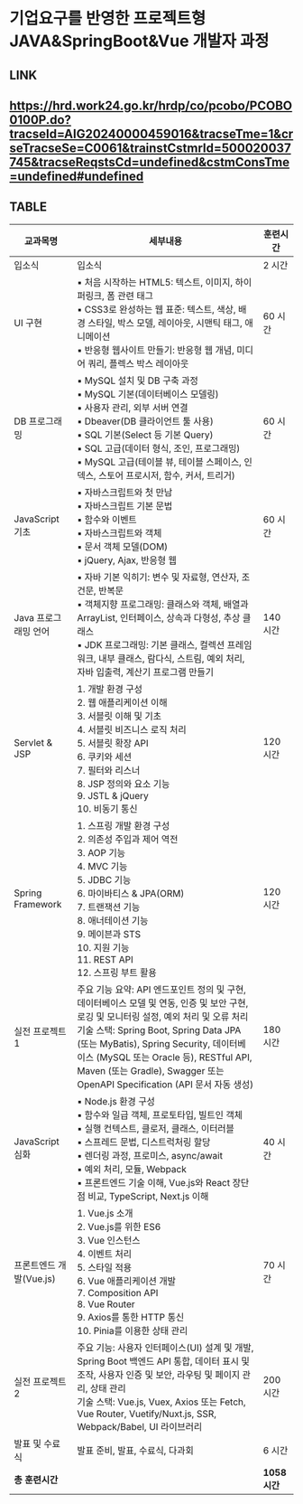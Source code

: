 # 기업요구를 반영한 프로젝트형 JAVA&SpringBoot&Vue 개발자 과정

LINK
---
https://hrd.work24.go.kr/hrdp/co/pcobo/PCOBO0100P.do?tracseId=AIG20240000459016&tracseTme=1&crseTracseSe=C0061&trainstCstmrId=500020037745&tracseReqstsCd=undefined&cstmConsTme=undefined#undefined
---

TABLE
---
| 교과목명                 | 세부내용                                                                                                                                                                                                                                                                                                                                                      | 훈련시간 |
|--------------------------|-------------------------------------------------------------------------------------------------------------------------------------------------------------------------------------------------------------------------------------------------------------------------------------------------------------------------------------------------------------|----------|
| 입소식                   | 입소식                                                                                                                                                                                                                                                                                                                                                      | 2 시간    |
| UI 구현                  | ▪ 처음 시작하는 HTML5: 텍스트, 이미지, 하이퍼링크, 폼 관련 태그 <br> ▪ CSS3로 완성하는 웹 표준: 텍스트, 색상, 배경 스타일, 박스 모델, 레이아웃, 시맨틱 태그, 애니메이션 <br> ▪ 반응형 웹사이트 만들기: 반응형 웹 개념, 미디어 쿼리, 플렉스 박스 레이아웃                                                                                            | 60 시간   |
| DB 프로그래밍            | ▪ MySQL 설치 및 DB 구축 과정 <br> ▪ MySQL 기본(데이터베이스 모델링) <br> ▪ 사용자 관리, 외부 서버 연결 <br> ▪ Dbeaver(DB 클라이언트 툴 사용) <br> ▪ SQL 기본(Select 등 기본 Query) <br> ▪ SQL 고급(데이터 형식, 조인, 프로그래밍) <br> ▪ MySQL 고급(테이블 뷰, 테이블 스페이스, 인덱스, 스토어 프로시저, 함수, 커서, 트리거) | 60 시간   |
| JavaScript 기초          | ▪ 자바스크립트와 첫 만남 <br> ▪ 자바스크립트 기본 문법 <br> ▪ 함수와 이벤트 <br> ▪ 자바스크립트와 객체 <br> ▪ 문서 객체 모델(DOM) <br> ▪ jQuery, Ajax, 반응형 웹                                                                                                                                                                     | 60 시간   |
| Java 프로그래밍 언어     | ▪ 자바 기본 익히기: 변수 및 자료형, 연산자, 조건문, 반복문 <br> ▪ 객체지향 프로그래밍: 클래스와 객체, 배열과 ArrayList, 인터페이스, 상속과 다형성, 추상 클래스 <br> ▪ JDK 프로그래밍: 기본 클래스, 컬렉션 프레임워크, 내부 클래스, 람다식, 스트림, 예외 처리, 자바 입출력, 계산기 프로그램 만들기                                   | 140 시간  |
| Servlet & JSP            | 1. 개발 환경 구성 <br> 2. 웹 애플리케이션 이해 <br> 3. 서블릿 이해 및 기초 <br> 4. 서블릿 비즈니스 로직 처리 <br> 5. 서블릿 확장 API <br> 6. 쿠키와 세션 <br> 7. 필터와 리스너 <br> 8. JSP 정의와 요소 기능 <br> 9. JSTL & jQuery <br> 10. 비동기 통신                                                   | 120 시간  |
| Spring Framework         | 1. 스프링 개발 환경 구성 <br> 2. 의존성 주입과 제어 역전 <br> 3. AOP 기능 <br> 4. MVC 기능 <br> 5. JDBC 기능 <br> 6. 마이바티스 & JPA(ORM) <br> 7. 트랜잭션 기능 <br> 8. 애너테이션 기능 <br> 9. 메이븐과 STS <br> 10. 지원 기능 <br> 11. REST API <br> 12. 스프링 부트 활용                         | 120 시간  |
| 실전 프로젝트 1          | 주요 기능 요약: API 엔드포인트 정의 및 구현, 데이터베이스 모델 및 연동, 인증 및 보안 구현, 로깅 및 모니터링 설정, 예외 처리 및 오류 처리 <br> 기술 스택: Spring Boot, Spring Data JPA (또는 MyBatis), Spring Security, 데이터베이스 (MySQL 또는 Oracle 등), RESTful API, Maven (또는 Gradle), Swagger 또는 OpenAPI Specification (API 문서 자동 생성) | 180 시간  |
| JavaScript 심화          | ▪ Node.js 환경 구성 <br> ▪ 함수와 일급 객체, 프로토타입, 빌트인 객체 <br> ▪ 실행 컨텍스트, 클로저, 클래스, 이터러블 <br> ▪ 스프레드 문법, 디스트럭처링 할당 <br> ▪ 렌더링 과정, 프로미스, async/await <br> ▪ 예외 처리, 모듈, Webpack <br> ▪ 프론트엔드 기술 이해, Vue.js와 React 장단점 비교, TypeScript, Next.js 이해   | 40 시간   |
| 프론트엔드 개발(Vue.js)  | 1. Vue.js 소개 <br> 2. Vue.js를 위한 ES6 <br> 3. Vue 인스턴스 <br> 4. 이벤트 처리 <br> 5. 스타일 적용 <br> 6. Vue 애플리케이션 개발 <br> 7. Composition API <br> 8. Vue Router <br> 9. Axios를 통한 HTTP 통신 <br> 10. Pinia를 이용한 상태 관리                                          | 70 시간   |
| 실전 프로젝트 2          | 주요 기능: 사용자 인터페이스(UI) 설계 및 개발, Spring Boot 백엔드 API 통합, 데이터 표시 및 조작, 사용자 인증 및 보안, 라우팅 및 페이지 관리, 상태 관리 <br> 기술 스택: Vue.js, Vuex, Axios 또는 Fetch, Vue Router, Vuetify/Nuxt.js, SSR, Webpack/Babel, UI 라이브러리                                              | 200 시간  |
| 발표 및 수료식           | 발표 준비, 발표, 수료식, 다과회                                                                                                                                                                                                                                                                                                                              | 6 시간    |
| **총 훈련시간**          |                                                                                                                                                                                                                                                                                                                                                              | **1058 시간** |

